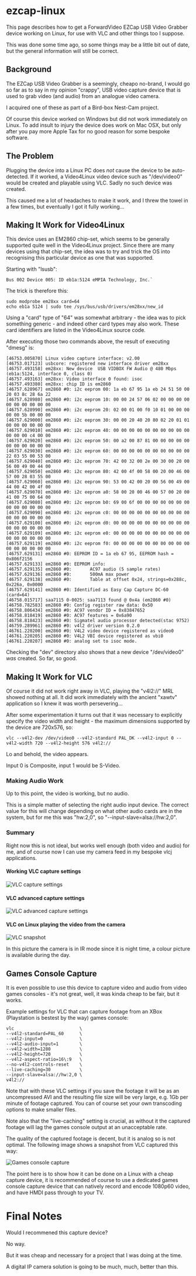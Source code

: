 # ezcap-linux
This page describes how to get a ForwardVideo EZCap USB Video Grabber device working on Linux, for use with VLC and other things too I suppose.

This was done some time ago, so some things may be a little bit out of date, but the general information will still be correct.

## Background
The EZCap USB Video Grabber is a seemingly, cheapo no-brand, I would go so far as to say in my opinion "crappy", USB video capture device that is used to grab video (and audio) from an analogue video camera.

I acquired one of these as part of a Bird-box Nest-Cam project.

Of course this device worked on Windows but did not work immediately on Linux. To add insult to injury the device does work on Mac OSX, but only after you pay more Apple Tax for no good reason for some bespoke software.

## The Problem

Plugging the device into a Linux PC does *not* cause the device to be auto-detected. If it worked, a Video4Linux video device such as "/dev/video0" would be created and playable using VLC. Sadly no such device was created.

This caused me a lot of headaches to make it work, and I threw the towel in a few times, but eventually I got it fully working...

## Making It Work for Video4Linux

This device uses an EM2860 chip-set, which seems to be generally supported quite well in the Video4Linux project. Since there are many devices using that chip-set, the idea was to try and trick the OS into recognising this particular device as one that was supported.

Starting with "lsusb":

```
Bus 002 Device 005: ID eb1a:5124 eMPIA Technology, Inc.`
```

The trick is therefore this:

```
sudo modprobe em28xx card=64
echo eb1a 5124 | sudo tee /sys/bus/usb/drivers/em28xx/new_id
```

Using a "card" type of "64" was somewhat arbitrary - the idea was to pick something generic - and indeed other card types may also work. These card identifiers are listed in the Video4Linux source code.

After executing those two commands above, the result of executing "dmesg" is:

```
[46753.005870] Linux video capture interface: v2.00
[46753.017123] usbcore: registered new interface driver em28xx
[46757.493158] em28xx: New device  USB VIDBOX FW Audio @ 480 Mbps (eb1a:5124, interface 0, class 0)
[46757.493163] em28xx: Video interface 0 found: isoc
[46757.493380] em28xx: chip ID is em2860
[46757.628967] em2860 #0: i2c eeprom 00: 1a eb 67 95 1a eb 24 51 50 00 20 03 8c 28 6a 22
[46757.628980] em2860 #0: i2c eeprom 10: 00 00 24 57 06 02 00 00 00 00 00 00 00 00 00 00
[46757.628990] em2860 #0: i2c eeprom 20: 02 00 01 00 f0 10 01 00 00 00 00 00 5b 00 00 00
[46757.629000] em2860 #0: i2c eeprom 30: 00 00 20 40 20 80 02 20 01 01 00 00 00 00 00 00
[46757.629010] em2860 #0: i2c eeprom 40: 00 00 00 00 00 00 00 00 00 00 00 00 00 c4 00 00
[46757.629020] em2860 #0: i2c eeprom 50: 00 a2 00 87 81 00 00 00 00 00 00 00 00 00 00 00
[46757.629030] em2860 #0: i2c eeprom 60: 00 00 00 00 00 00 00 00 00 00 22 03 55 00 53 00
[46757.629040] em2860 #0: i2c eeprom 70: 42 00 32 00 2e 00 30 00 20 00 56 00 49 00 44 00
[46757.629050] em2860 #0: i2c eeprom 80: 42 00 4f 00 58 00 20 00 46 00 57 00 28 03 55 00
[46757.629060] em2860 #0: i2c eeprom 90: 53 00 42 00 20 00 56 00 49 00 44 00 42 00 4f 00
[46757.629070] em2860 #0: i2c eeprom a0: 58 00 20 00 46 00 57 00 20 00 41 00 75 00 64 00
[46757.629080] em2860 #0: i2c eeprom b0: 69 00 6f 00 00 00 00 00 00 00 00 00 00 00 00 00
[46757.629090] em2860 #0: i2c eeprom c0: 00 00 00 00 00 00 00 00 00 00 00 00 00 00 00 00
[46757.629100] em2860 #0: i2c eeprom d0: 00 00 00 00 00 00 00 00 00 00 00 00 00 00 00 00
[46757.629109] em2860 #0: i2c eeprom e0: 00 00 00 00 00 00 00 00 00 00 00 00 00 00 00 00
[46757.629119] em2860 #0: i2c eeprom f0: 00 00 00 00 00 00 00 00 00 00 00 00 00 00 00 00
[46757.629131] em2860 #0: EEPROM ID = 1a eb 67 95, EEPROM hash = 0x806f2156
[46757.629133] em2860 #0: EEPROM info:
[46757.629135] em2860 #0:       AC97 audio (5 sample rates)
[46757.629136] em2860 #0:       500mA max power
[46757.629138] em2860 #0:       Table at offset 0x24, strings=0x288c, 0x226a, 0x0000
[46757.629141] em2860 #0: Identified as Easy Cap Capture DC-60 (card=64)
[46758.015717] saa7115 0-0025: saa7113 found @ 0x4a (em2860 #0)
[46758.782583] em2860 #0: Config register raw data: 0x50
[46758.806434] em2860 #0: AC97 vendor ID = 0x83847652
[46758.818419] em2860 #0: AC97 features = 0x6a90
[46758.818423] em2860 #0: Sigmatel audio processor detected(stac 9752)
[46759.289961] em2860 #0: v4l2 driver version 0.2.0
[46761.220200] em2860 #0: V4L2 video device registered as video0
[46761.220205] em2860 #0: V4L2 VBI device registered as vbi0
[46761.220207] em2860 #0: analog set to isoc mode.
```

Checking the "dev" directory also shows that a new device "/dev/video0" *was* created. So far, so good.

## Making It Work for VLC

Of course it did not work right away in VLC, playing the "v4l2://" MRL showed nothing at all. It did work immediately with the ancient "xawtv" application so I knew it was worth persevering...

After some experimentation it turns out that it was necessary to explicitly specify the video width and height - the maximum dimensions supported by the device are 720x576, so:

```
vlc --v4l2-dev /dev/video0 --v4l2-standard PAL_DK --v4l2-input 0 --v4l2-width 720 --v4l2-height 576 v4l2://
```

Lo and behold, the video appears.

Input 0 is Composite, input 1 would be S-Video.

### Making Audio Work

Up to this point, the video is working, but no audio.

This is a simple matter of selecting the right audio input device. The correct value for this will change depending on what other audio cards are in the system, but for me this was "hw:2,0", so "--input-slave=alsa://hw:2,0".

### Summary

Right now this is not ideal, but works well enough (both video and audio) for me, and of course now I can use my camera feed in my bespoke vlcj applications.

#### Working VLC capture settings

![VLC capture settings](https://github.com/caprica/ezcap-linux/raw/master/etc/vlc-capture.png)

#### VLC advanced capture settings

![VLC advanced capture settings](https://github.com/caprica/ezcap-linux/raw/master/etc/vlc-capture-advanced.png)

#### VLC on Linux playing the video from the camera

![VLC snapshot](https://github.com/caprica/ezcap-linux/raw/master/etc/vlc-capture-snapshot.png)

In this picture the camera is in IR mode since it is night time, a colour picture is available during the day.

## Games Console Capture
                     
It is even possible to use this device to capture video and audio from video games consoles - it's not great, well, it was kinda cheap to be fair, but it works.

Example settings for VLC that can capture footage from an XBox (Playstation is bestest by the way) games console:

```
vlc                         \
--v4l2-standard=PAL_60      \
--v4l2-input=0              \
--v4l2-audio-input=1        \
--v4l2-width=1280           \
--v4l2-height=720           \
--v4l2-aspect-ratio=16\:9   \
--no-v4l2-controls-reset    \
--live-caching=30           \
--input-slave=alsa://hw:2,0 \
v4l2://
```

Note that with these VLC settings if you save the footage it will be as an uncompressed AVI and the resulting file size will be very large, e.g. 1Gb per minute of footage captured. You can of course set your own transcoding options to make smaller files.

Note also that the "live-caching" setting is crucial, as without it the captured footage will lag the games console output at an unacceptable rate.

The quality of the captured footage is decent, but it is analog so is not optimal. The following image shows a snapshot from VLC captured this way:

![Games console capture](https://github.com/caprica/ezcap-linux/raw/master/etc/game-console-capture.png)

The point here is to show how it can be done on a Linux with a cheap capture device, it is recommended of course to use a dedicated games console capture device that can natively record and encode 1080p60 video, and have HMDI pass through to your TV.

# Final Notes

Would I recommened this capture device?

No way.

But it was cheap and necessary for a project that I was doing at the time.

A digital IP camera solution is going to be much, much, better than this.

